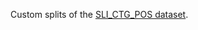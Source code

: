 Custom splits of the [SLI_CTG_POS dataset](https://github.com/xavier-gz/SLI_Galician_Corpora/blob/main/SLI_CTG_POS.1.0.tar.gz).
